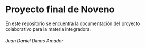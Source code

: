 # Proyecto final de Noveno 

En este repositorio se encuentra la documentación del proyecto colaborativo para la materia integradora.


###### Juan Daniel Dimas Amador
